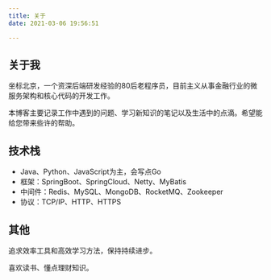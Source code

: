 ```yaml
---
title: 关于
date: 2021-03-06 19:56:51

---
```




## 关于我

坐标北京，一个资深后端研发经验的80后老程序员，目前主义从事金融行业的微服务架构和核心代码的开发工作。

本博客主要记录工作中遇到的问题、学习新知识的笔记以及生活中的点滴。希望能给您带来些许的帮助。



## 技术栈

- Java、Python、JavaScript为主，会写点Go
- 框架：SpringBoot、SpringCloud、Netty、MyBatis
- 中间件：Redis、MySQL、MongoDB、RocketMQ、Zookeeper
- 协议：TCP/IP、HTTP、HTTPS

## 其他

追求效率工具和高效学习方法，保持持续进步。

喜欢读书、懂点理财知识。